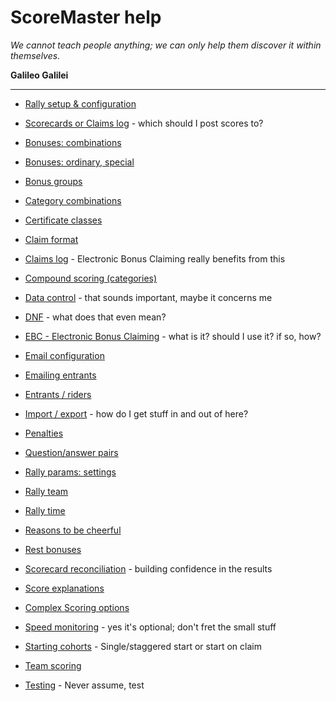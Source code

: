 # ScoreMaster help
*We cannot teach people anything; we can only help them discover it within themselves.*

**Galileo Galilei**

---
- [Rally setup & configuration](help:configoverview)
- [Scorecards or Claims log](help:cardsorlog) - which should I post scores to?

- [Bonuses: combinations](help:combos)
- [Bonuses: ordinary, special](help:bonuses)
- [Bonus groups](help:bonusgroups)
- [Category combinations](help:categories)
- [Certificate classes](help:classes)
- [Claim format](help:stdclaim)
- [Claims log](help:claimslog) - Electronic Bonus Claiming really benefits from this
- [Compound scoring (categories)](help:compound)

- [Data control](help:datacontrol) - that sounds important, maybe it concerns me

- [DNF](help:dnf) - what does that even mean?
- [EBC - Electronic Bonus Claiming](help:ebc) - what is it? should I use it? if so, how?
- [Email configuration](help:emailsetup)
- [Emailing entrants](help:email)
- [Entrants / riders](help:entrants)
- [Import / export](help:importexport) - how do I get stuff in and out of here?

- [Penalties](help:penalties)
- [Question/answer pairs](help:questions)
- [Rally params: settings](help:rpsettings)
- [Rally team](help:teamroles)
- [Rally time](help:rallytime)

- [Reasons to be cheerful](help:reasons)
- [Rest bonuses](help:rbconfig)
- [Scorecard reconciliation](help:recon) - building confidence in the results
- [Score explanations](help:scorex)
- [Complex Scoring options](help:scoringoptions)
- [Speed monitoring](help:speeding) - yes it's optional; don't fret the small stuff
- [Starting cohorts](help:cohorts) - Single/staggered start or start on claim
- [Team scoring](help:teams)
- [Testing](help:testing) - Never assume, test
